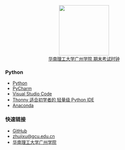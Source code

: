 <div align="center">
<img src="https://raw.githubusercontent.com/zhujixu/xuefulu.com/master/SOE.png" height="160" width="160" >
</div>

<div align="center"><a href="http://10.5.1.246/clock">华南理工大学广州学院 期末考试时钟</a></div>

### **Python**
+ [Python](https://www.python.org/downloads/)
+ [PyCharm](http://www.jetbrains.com/pycharm/download/)
+ [Visual Studio Code](https://code.visualstudio.com/)
+ [Thonny 适合初学者的 轻量级 Python IDE](https://thonny.org/)
+ [Anaconda](https://www.anaconda.com/distribution/)

### **快速链接**
+ [GitHub](https://github.com/login)
+ <zhujixu@gcu.edu.cn>
+ [华南理工大学广州学院](http://www.gcu.edu.cn)
